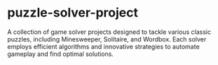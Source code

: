 # puzzle-solver-project
 A collection of game solver projects designed to tackle various classic puzzles, including Minesweeper, Solitaire, and Wordbox. Each solver employs efficient algorithms and innovative strategies to automate gameplay and find optimal solutions.
